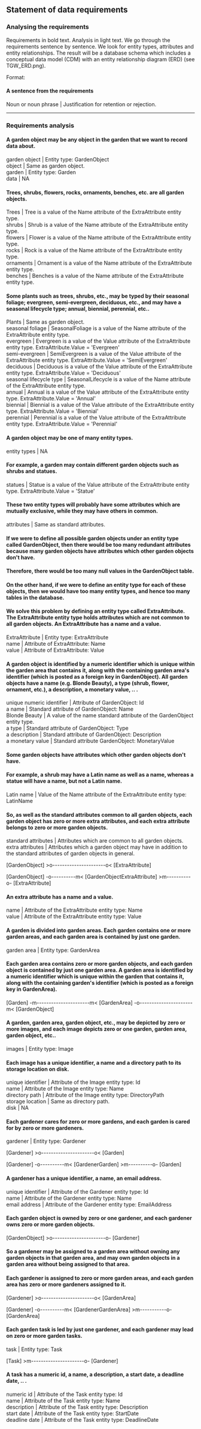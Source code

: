 ## Statement of data requirements

### Analysing the requirements 

Requirements in bold text. Analysis in light text. We go through the requirements sentence by sentence. We look for entity types, attributes and entity relationships. The result will be a database schema which includes a conceptual data model (CDM) with an entity relationship diagram (ERD) (see TGW_ERD.png).

Format:

#### A sentence from the requirements
Noun or noun phrase | Justification for retention or rejection.

<hr>

### Requirements analysis

#### A garden object may be any object in the garden that we want to record data about.

garden object | Entity type: GardenObject<br>
object | Same as garden object.<br>
garden | Entity type: Garden<br>
data | NA

#### Trees, shrubs, flowers, rocks, ornaments, benches, etc. are all garden objects.

Trees | Tree is a value of the Name attribute of the ExtraAttribute entity type.<br>
shrubs | Shrub is a value of the Name attribute of the ExtraAttribute entity type.<br>
flowers | Flower is a value of the Name attribute of the ExtraAttribute entity type.<br>
rocks | Rock is a value of the Name attribute of the ExtraAttribute entity type.<br>
ornaments | Ornament is a value of the Name attribute of the ExtraAttribute entity type.<br>
benches | Benches is a value of the Name attribute of the ExtraAttribute entity type.


#### Some plants such as trees, shrubs, etc., may be typed by their seasonal foliage; evergreen, semi-evergreen, deciduous, etc., and may have a seasonal lifecycle type; annual, biennial, perennial, etc..

Plants | Same as garden object.<br>
seasonal foliage | SeasonalFoliage is a value of the Name attribute of the ExtraAttribute entity type.<br>
evergreen | Evergreen is a value of the Value attribute of the ExtraAttribute entity type. ExtraAttribute.Value = 'Evergreen'<br>
semi-evergreen | SemiEvergreen is a value of the Value attribute of the ExtraAttribute entity type. ExtraAttribute.Value = 'SemiEvergreen'<br>
deciduous | Deciduous is a value of the Value attribute of the ExtraAttribute entity type. ExtraAttribute.Value = 'Deciduous'<br>
seasonal lifecycle type | SeasonalLifecycle is a value of the Name attribute of the ExtraAttribute entity type.<br>
annual | Annual is a value of the Value attribute of the ExtraAttribute entity type. ExtraAttribute.Value = 'Annual'<br>
biennial | Biennial is a value of the Value attribute of the ExtraAttribute entity type. ExtraAttribute.Value = 'Biennial'<br>
perennial | Perennial is a value of the Value attribute of the ExtraAttribute entity type. ExtraAttribute.Value = 'Perennial'

#### A garden object may be one of many entity types.

entity types | NA


#### For example, a garden may contain different garden objects such as shrubs and statues.

statues | Statue is a value of the Value attribute of the ExtraAttribute entity type. ExtraAttribute.Value = 'Statue'


#### These two entity types will probably have some attributes which are mutually exclusive, while they may have others in common.

attributes | Same as standard attributes.

#### If we were to define all possible garden objects under an entity type called GardenObject, then there would be too many redundant attributes because many garden objects have attributes which other garden objects don't have.


#### Therefore, there would be too many null values in the GardenObject table.


#### On the other hand, if we were to define an entity type for each of these objects, then we would have too many entity types, and hence too many tables in the database.


#### We solve this problem by defining an entity type called ExtraAttribute. The ExtraAttribute entity type holds attributes which are not common to all garden objects. An ExtraAttribute has a name and a value.

ExtraAttribute | Entity type: ExtraAttribute<br>
name | Attribute of ExtraAttribute: Name<br>
value | Attribute of ExtraAttribute: Value

#### A garden object is identified by a numeric identifier which is unique within the garden area that contains it, along with the containing garden area's identifier (which is posted as a foreign key in GardenObject). All garden objects have a name (e.g. Blonde Beauty), a type (shrub, flower, ornament, etc.), a description, a monetary value, .. .

unique numeric identifier | Attribute of GardenObject: Id<br />
a name | Standard attribute of GardenObject: Name<br>
Blonde Beauty | A value of the name standard attribute of the GardenObject entity type.<br>
a type | Standard attribute of GardenObject: Type<br>
a description | Standard attribute of GardenObject: Description<br>
a monetary value | Standard attribute GardenObject: MonetaryValue

#### Some garden objects have attributes which other garden objects don't have.

#### For example, a shrub may have a Latin name as well as a name, whereas a statue will have a name, but not a Latin name.

Latin name | Value of the Name attribute of the ExtraAttribute entity type: LatinName

#### So, as well as the standard attributes common to all garden objects, each garden object has zero or more extra attributes, and each extra attribute belongs to zero or more garden objects.

standard attributes | Attributes which are common to all garden objects.<br>
extra attributes | Attributes which a garden object may have in addition to the standard attributes of garden objects in general.<br>

[GardenObject] >o----------------------o< [ExtraAttribute]

[GardenObject] -o----------m< [GardenObjectExtraAttribute] >m----------o- [ExtraAttribute]

#### An extra attribute has a name and a value.

name | Attribute of the ExtraAttribute entity type: Name<br>
value | Attribute of the ExtraAttribute entity type: Value

#### A garden is divided into garden areas. Each garden contains one or more garden areas, and each garden area is contained by just one garden.

garden area | Entity type: GardenArea

#### Each garden area contains zero or more garden objects, and each garden object is contained by just one garden area. A garden area is identified by a numeric identifier which is unique within the garden that contains it, along with the containing garden's identifier (which is posted as a foreign key in GardenArea).

[Garden] -m----------------------m< [GardenArea] -o----------------------m< [GardenObject]

#### A garden, garden area, garden object, etc., may be depicted by zero or more images, and each image depicts zero or one garden, garden area, garden object, etc..

images | Entity type: Image

#### Each image has a unique identifier, a name and a directory path to its storage location on disk.

unique identifier | Attribute of the Image entity type: Id<br>
name | Attribute of the Image entity type: Name<br>
directory path | Attribute of the Image entity type: DirectoryPath<br>
storage location | Same as directory path.<br>
disk | NA

#### Each gardener cares for zero or more gardens, and each garden is cared for by zero or more gardeners.

gardener | Entity type: Gardener<br>

[Gardener] >o----------------------o< [Garden]

[Gardener] -o----------m< [GardenerGarden] >m----------o- [Garden]

#### A gardener has a unique identifier, a name, an email address.

unique identifier | Attribute of the Gardener entity type: Id<br>
name | Attribute of the Gardener entity type: Name<br>
email address | Attribute of the Gardener entity type: EmailAddress

#### Each garden object is owned by zero or one gardener, and each gardener owns zero or more garden objects.

[GardenObject] >o----------------------o- [Gardener]

#### So a gardener may be assigned to a garden area without owning any garden objects in that garden area, and may own garden objects in a garden area without being assigned to that area.<br>

#### Each gardener is assigned to zero or more garden areas, and each garden area has zero or more gardeners assigned to it.

[Gardener]  >o----------------------o< [GardenArea]

[Gardener] -o----------m< [GardenerGardenArea] >m-----------o- [GardenArea]

#### Each garden task is led by just one gardener, and each gardener may lead on zero or more garden tasks.

task | Entity type: Task<br>

[Task] >m----------------------o- [Gardener]


#### A task has a numeric id, a name, a description, a start date, a deadline date, .. .

numeric id | Attribute of the Task entity type: Id<br />
name | Attribute of the Task entity type: Name<br>
description | Attribute of the Task entity type: Description<br>
start date | Attribute of the Task entity type: StartDate<br>
deadline date | Attribute of the Task entity type: DeadlineDate
